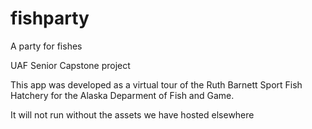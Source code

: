 # fishparty
A party for fishes

UAF Senior Capstone project

This app was developed as a virtual tour of the Ruth Barnett Sport Fish Hatchery for the
Alaska Deparment of Fish and Game.

It will not run without the assets we have hosted elsewhere
